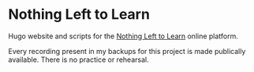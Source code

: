 # Nothing Left to Learn

Hugo website and scripts for the [Nothing Left to Learn](https://www.nothinglefttolearn.com) online platform.

Every recording present in my backups for this project is made publically available. There is no practice or rehearsal.
